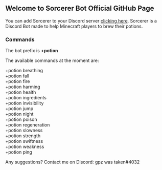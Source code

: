 ## Welcome to Sorcerer Bot Official GitHub Page

You can add Sorcerer to your Discord server [clicking here](https://discord.com/oauth2/authorize?client_id=837819868518547466&permissions=8&scope=bot). Sorcerer is a Discord Bot made to help Minecraft players to brew their potions.

### Commands

The bot prefix is **+potion**

The available commands at the moment are: 

+potion breathing\
+potion fall\
+potion fire\
+potion harming\
+potion health\
+potion ingredients\
+potion invisibility\
+potion jump\
+potion night\
+potion poison\
+potion regeneration\
+potion slowness\
+potion strength\
+potion swiftness\
+potion weakness\
+potion ping

Any suggestions? Contact me on Discord: gpz was taken#4032
